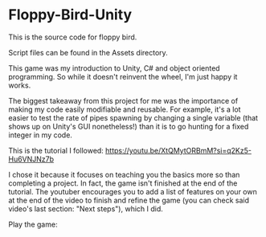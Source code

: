 # Floppy-Bird-Unity

This is the source code for floppy bird.

Script files can be found in the Assets directory.

This game was my introduction to Unity, C# and object oriented programming. So while it doesn't reinvent the wheel, I'm just happy it works.

The biggest takeaway from this project for me was the importance of making my code easily modifiable and reusable. For example, it's a lot easier to test the rate of pipes spawning by changing a single variable 
(that shows up on Unity's GUI nonetheless!) than it is to go hunting for a fixed integer in my code.

This is the tutorial I followed: https://youtu.be/XtQMytORBmM?si=q2Kz5-Hu6VNJNz7b

I chose it because it focuses on teaching you the basics more so than completing a project. In fact, the game isn't finished at the end of the tutorial. The youtuber encourages you to add a list of features on your
own at the end of the video to finish and refine the game (you can check said video's last section: "Next steps"), which I did.

Play the game: 

